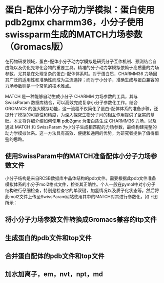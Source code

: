 # 蛋白-配体小分子动力学模拟：蛋白使用pdb2gmx charmm36，小分子使用swissparm生成的MATCH力场参数（Gromacs版）
在药物研发领域，蛋白-配体小分子动力学模拟是研究分子互作机制、预测结合自由能以及优化先导化合物的重要工具。精准的分子动力学模拟依赖于高质量的力场参数，尤其是在处理复杂的蛋白-配体体系时。对于蛋白质，CHARMM36 力场因其广泛的适用性和准确性而成为主流选择；而对于小分子，准确生成与蛋白兼容的力场参数则是一个常见的技术难点。  

MATCH 是一种能够自动生成小分子 CHARMM 力场参数的工具，其与 SwissParam 数据库结合，可以高效完成复杂小分子参数化工作。结合 GROMACS 的强大模拟功能，这一流程不仅简化了蛋白-配体体系的准备步骤，还提升了模拟的可靠性和精度，为深入探究生物分子间的相互作用提供了坚实的基础。本文将详细介绍如何使用 pdb2gmx 为蛋白质生成 CHARMM36 力场，以及通过 MATCH 和 SwissParam 为小分子生成相匹配的力场参数，最终构建完整的动力学模拟体系。这一方法具有高效、便捷和通用的优势，为研究者提供了值得借鉴的思路。  
## 使用SwissParam中的MATCH准备配体小分子力场参数文件
小分子结构是来自RCSB数据库中晶体结构的pdb文件。需要根据此pdb文件准备模拟体系的小分子mol2格式文件，检查其正确性。个人一般在pymol中对小分子结构进行仔细检查，特别是检查它的单双键，加氢情况以及质子化状态等。然后将此mol2文件上传至SwissParam网站使用其中的MATCH对其进行参数化，如下图所示：  

## 将小分子力场参数文件转换成Gromacs兼容的itp文件
## 生成蛋白的pdb文件和top文件
## 合并蛋白配体的pdb文件和top文件
## 加水加离子，em，nvt，npt，md